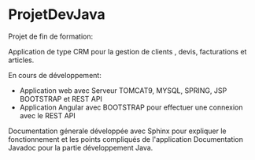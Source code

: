 # ProjetDevJava
Projet de fin de formation:

Application de type CRM pour la gestion de clients , devis, facturations et articles.

En cours de développement:
  - Application web avec Serveur TOMCAT9, MYSQL, SPRING, JSP BOOTSTRAP et REST API 
  - Application Angular avec BOOTSTRAP pour effectuer une connexion avec le REST API

Documentation génerale  développée avec Sphinx pour expliquer le fonctionnement et les points compliqués de l'application
Documentation Javadoc pour la partie développement Java.


